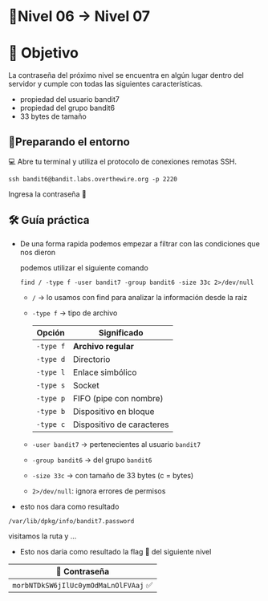 # 🧩Nivel 06 → Nivel 07

# 🎯 Objetivo

La contraseña del próximo nivel se encuentra en algún lugar dentro del servidor y cumple con todas las siguientes características.

- propiedad del usuario bandit7
- propiedad del grupo bandit6
- 33 bytes de tamaño

## 🧭Preparando el entorno

💻 Abre tu terminal y utiliza el protocolo de conexiones remotas SSH.

`ssh bandit6@bandit.labs.overthewire.org -p 2220`

Ingresa la contraseña 🚩

## 🛠️ Guía práctica

- De una forma rapida podemos empezar a filtrar con las condiciones que nos dieron
    
    podemos utilizar el siguiente comando 
    
    ```visual-basic
    find / -type f -user bandit7 -group bandit6 -size 33c 2>/dev/null
    ```
    
    - `/` → lo usamos con find para analizar la información desde la raiz
    - `-type f` → tipo de archivo
        
       | Opción    | Significado               |
       | --------- | ------------------------- |
       | `-type f` | **Archivo regular**       |
       | `-type d` | Directorio                |
       | `-type l` | Enlace simbólico          |
       | `-type s` | Socket                    |
       | `-type p` | FIFO (pipe con nombre)    |
       | `-type b` | Dispositivo en bloque     |
       | `-type c` | Dispositivo de caracteres |
      
    - `-user bandit7` → pertenecientes al usuario `bandit7`
    - `-group bandit6` → del grupo `bandit6`
    - `-size 33c` → con tamaño de 33 bytes (c = bytes)
    - `2>/dev/null`: ignora errores de permisos
- esto nos dara como resultado

`/var/lib/dpkg/info/bandit7.password`

visitamos la ruta y …

- Esto nos daria como resultado la flag 🚩 del siguiente nivel
<div align="center">

| 🔐 Contraseña |
|:-------------:|
| `morbNTDkSW6jIlUc0ymOdMaLnOlFVAaj` ✅ |

</div>



